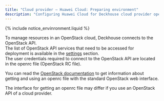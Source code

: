 ```yaml
---
title: "Cloud provider — Huawei Cloud: Preparing environment"
description: "Configuring Huawei Cloud for Deckhouse cloud provider operation."
---
```


{% include notice_envinronment.liquid %}

To manage resources in an OpenStack cloud, Deckhouse connects to the OpenStack API.  
The list of OpenStack API services that need to be accessed for deployment is available in the [settings](./configuration.html#list-of-required-openstack-services) section.  
The user credentials required to connect to the OpenStack API are located in the openrc file (OpenStack RC file).

You can read the [OpenStack documentation](https://docs.openstack.org/ocata/admin-guide/common/cli-set-environment-variables-using-openstack-rc.html#download-and-source-the-openstack-rc-file) to get information about getting and using an openrc file with the standard OpenStack web interface.

The interface for getting an openrc file may differ if you use an OpenStack API of a cloud provider.
